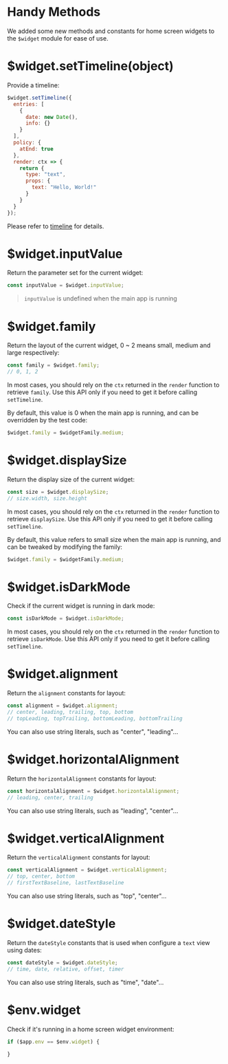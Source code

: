 # Handy Methods

We added some new methods and constants for home screen widgets to the `$widget` module for ease of use.

# $widget.setTimeline(object)

Provide a timeline:

```js
$widget.setTimeline({
  entries: [
    {
      date: new Date(),
      info: {}
    }
  ],
  policy: {
    atEnd: true
  },
  render: ctx => {
    return {
      type: "text",
      props: {
        text: "Hello, World!"
      }
    }
  }
});
```

Please refer to [timeline](en/home-widget/timeline.md) for details.

# $widget.inputValue

Return the parameter set for the current widget:

```js
const inputValue = $widget.inputValue;
```

> `inputValue` is undefined when the main app is running

# $widget.family

Return the layout of the current widget, 0 ~ 2 means small, medium and large respectively:

```js
const family = $widget.family;
// 0, 1, 2
```

In most cases, you should rely on the `ctx` returned in the `render` function to retrieve `family`. Use this API only if you need to get it before calling `setTimeline`.

By default, this value is 0 when the main app is running, and can be overridden by the test code:

```js
$widget.family = $widgetFamily.medium;
```

# $widget.displaySize

Return the display size of the current widget:

```js
const size = $widget.displaySize;
// size.width, size.height
```

In most cases, you should rely on the `ctx` returned in the `render` function to retrieve `displaySize`. Use this API only if you need to get it before calling `setTimeline`.

By default, this value refers to small size when the main app is running, and can be tweaked by modifying the family:

```js
$widget.family = $widgetFamily.medium;
```

# $widget.isDarkMode

Check if the current widget is running in dark mode:

```js
const isDarkMode = $widget.isDarkMode;
```

In most cases, you should rely on the `ctx` returned in the `render` function to retrieve `isDarkMode`. Use this API only if you need to get it before calling `setTimeline`.

# $widget.alignment

Return the `alignment` constants for layout:

```js
const alignment = $widget.alignment;
// center, leading, trailing, top, bottom
// topLeading, topTrailing, bottomLeading, bottomTrailing
```

You can also use string literals, such as "center", "leading"...

# $widget.horizontalAlignment

Return the `horizontalAlignment` constants for layout:

```js
const horizontalAlignment = $widget.horizontalAlignment;
// leading, center, trailing
```

You can also use string literals, such as "leading", "center"...

# $widget.verticalAlignment

Return the `verticalAlignment` constants for layout:

```js
const verticalAlignment = $widget.verticalAlignment;
// top, center, bottom
// firstTextBaseline, lastTextBaseline
```

You can also use string literals, such as "top", "center"...

# $widget.dateStyle

Return the `dateStyle` constants that is used when configure a `text` view using dates:

```js
const dateStyle = $widget.dateStyle;
// time, date, relative, offset, timer
```

You can also use string literals, such as "time", "date"...

# $env.widget

Check if it's running in a home screen widget environment:

```js
if ($app.env == $env.widget) {
  
}
```